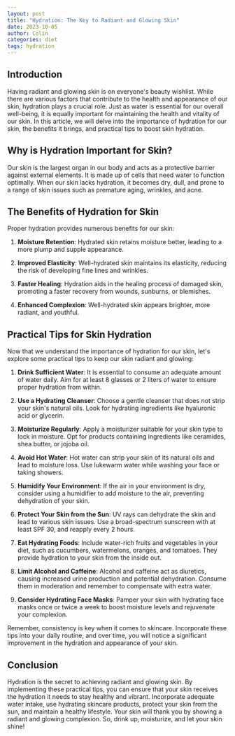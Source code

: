 ```yaml
---
layout: post
title: "Hydration: The Key to Radiant and Glowing Skin"
date: 2023-10-05
author: Colin
categories: diet
tags: hydration
---
```


## Introduction

Having radiant and glowing skin is on everyone's beauty wishlist. While there are various factors that contribute to the health and appearance of our skin, hydration plays a crucial role. Just as water is essential for our overall well-being, it is equally important for maintaining the health and vitality of our skin. In this article, we will delve into the importance of hydration for our skin, the benefits it brings, and practical tips to boost skin hydration.

## Why is Hydration Important for Skin?

Our skin is the largest organ in our body and acts as a protective barrier against external elements. It is made up of cells that need water to function optimally. When our skin lacks hydration, it becomes dry, dull, and prone to a range of skin issues such as premature aging, wrinkles, and acne.

## The Benefits of Hydration for Skin

Proper hydration provides numerous benefits for our skin:

1. **Moisture Retention**: Hydrated skin retains moisture better, leading to a more plump and supple appearance.

2. **Improved Elasticity**: Well-hydrated skin maintains its elasticity, reducing the risk of developing fine lines and wrinkles.

3. **Faster Healing**: Hydration aids in the healing process of damaged skin, promoting a faster recovery from wounds, sunburns, or blemishes.

4. **Enhanced Complexion**: Well-hydrated skin appears brighter, more radiant, and youthful.

## Practical Tips for Skin Hydration

Now that we understand the importance of hydration for our skin, let's explore some practical tips to keep our skin radiant and glowing:

1. **Drink Sufficient Water**: It is essential to consume an adequate amount of water daily. Aim for at least 8 glasses or 2 liters of water to ensure proper hydration from within.

2. **Use a Hydrating Cleanser**: Choose a gentle cleanser that does not strip your skin's natural oils. Look for hydrating ingredients like hyaluronic acid or glycerin.

3. **Moisturize Regularly**: Apply a moisturizer suitable for your skin type to lock in moisture. Opt for products containing ingredients like ceramides, shea butter, or jojoba oil.

4. **Avoid Hot Water**: Hot water can strip your skin of its natural oils and lead to moisture loss. Use lukewarm water while washing your face or taking showers.

5. **Humidify Your Environment**: If the air in your environment is dry, consider using a humidifier to add moisture to the air, preventing dehydration of your skin.

6. **Protect Your Skin from the Sun**: UV rays can dehydrate the skin and lead to various skin issues. Use a broad-spectrum sunscreen with at least SPF 30, and reapply every 2 hours.

7. **Eat Hydrating Foods**: Include water-rich fruits and vegetables in your diet, such as cucumbers, watermelons, oranges, and tomatoes. They provide hydration to your skin from the inside out.

8. **Limit Alcohol and Caffeine**: Alcohol and caffeine act as diuretics, causing increased urine production and potential dehydration. Consume them in moderation and remember to compensate with extra water.

9. **Consider Hydrating Face Masks**: Pamper your skin with hydrating face masks once or twice a week to boost moisture levels and rejuvenate your complexion.

Remember, consistency is key when it comes to skincare. Incorporate these tips into your daily routine, and over time, you will notice a significant improvement in the hydration and appearance of your skin.

## Conclusion

Hydration is the secret to achieving radiant and glowing skin. By implementing these practical tips, you can ensure that your skin receives the hydration it needs to stay healthy and vibrant. Incorporate adequate water intake, use hydrating skincare products, protect your skin from the sun, and maintain a healthy lifestyle. Your skin will thank you by showing a radiant and glowing complexion. So, drink up, moisturize, and let your skin shine!